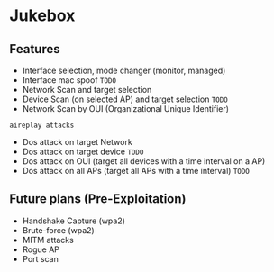 # Jukebox
## Features
- Interface selection, mode changer (monitor, managed)
- Interface mac spoof `TODO`
- Network Scan and target selection
- Device Scan (on selected AP) and target selection `TODO`
- Network Scan by OUI (Organizational Unique Identifier)

`aireplay attacks`
- Dos attack on target Network
- Dos attack on target device `TODO`
- Dos attack on OUI (target all devices with a time interval on a AP)
- Dos attack on all APs (target all APs with a time interval) `TODO`

## Future plans (Pre-Exploitation)
- Handshake Capture (wpa2)
- Brute-force (wpa2)
- MITM attacks
- Rogue AP
- Port scan
